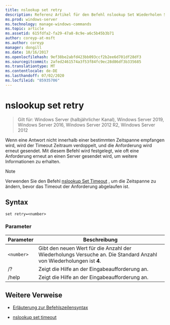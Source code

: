 ```yaml
---
title: nslookup set retry
description: Referenz Artikel für den Befehl nslookup Set Wiederholen Sie, mit dem die Anzahl der Versuche zum Abrufen von Informationen von einem angegebenen Server festgelegt wird.
ms.prod: windows-server
ms.technology: manage-windows-commands
ms.topic: article
ms.assetid: 615fdfa2-fa29-47a8-8c9e-a6c5b45b3b71
author: coreyp-at-msft
ms.author: coreyp
manager: dongill
ms.date: 10/16/2017
ms.openlocfilehash: 9ef38be2abfd423bb093ccf2b2ee6d701df28df3
ms.sourcegitcommit: 2afed2461574a3f53f84fc9ec28d86df3b335685
ms.translationtype: MT
ms.contentlocale: de-DE
ms.lasthandoff: 07/02/2020
ms.locfileid: "85935706"
---
```

# <a name="nslookup-set-retry"></a>nslookup set retry

> Gilt für: Windows Server (halbjährlicher Kanal), Windows Server 2019, Windows Server 2016, Windows Server 2012 R2, Windows Server 2012

Wenn eine Antwort nicht innerhalb einer bestimmten Zeitspanne empfangen wird, wird der Timeout Zeitraum verdoppelt, und die Anforderung wird erneut gesendet. Mit diesem Befehl wird festgelegt, wie oft eine Anforderung erneut an einen Server gesendet wird, um weitere Informationen zu erhalten.

> [!NOTE]
> Verwenden Sie den Befehl [nslookup Set Timeout](nslookup-set-timeout.md) , um die Zeitspanne zu ändern, bevor das Timeout der Anforderung abgelaufen ist.

## <a name="syntax"></a>Syntax

```
set retry=<number>
```

### <a name="parameters"></a>Parameter

| Parameter | Beschreibung |
| ---------- | ---------- |
| `<number>` | Gibt den neuen Wert für die Anzahl der Wiederholungs Versuche an. Die Standard Anzahl von Wiederholungen ist **4**. |
| /? | Zeigt die Hilfe an der Eingabeaufforderung an. |
| /help | Zeigt die Hilfe an der Eingabeaufforderung an. |

## <a name="additional-references"></a>Weitere Verweise

- [Erläuterung zur Befehlszeilensyntax](command-line-syntax-key.md)

- [nslookup set timeout](nslookup-set-timeout.md)
